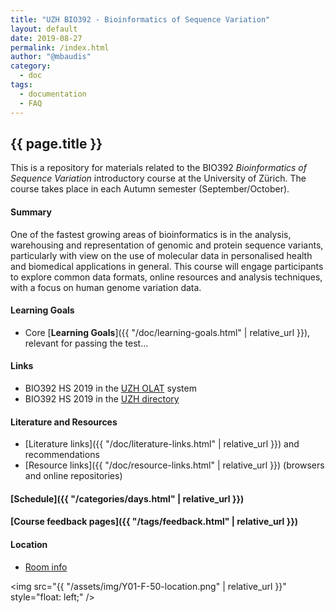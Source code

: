 ```yaml
---
title: "UZH BIO392 - Bioinformatics of Sequence Variation"
layout: default
date: 2019-08-27
permalink: /index.html
author: "@mbaudis"
category:
  - doc
tags:
  - documentation
  - FAQ
---
```


## {{ page.title }}

This is a repository for materials related to the BIO392 _Bioinformatics of Sequence Variation_ introductory course at the University of Zürich. The course takes place in each Autumn semester (September/October).

#### Summary

One of the fastest growing areas of bioinformatics is in the analysis, warehousing and representation of genomic and protein sequence variants, particularly with view on the use of molecular data in personalised health and biomedical applications in general. This course will engage participants to explore common data formats, online resources and analysis techniques, with a focus on human genome variation data.

#### Learning Goals

* Core [__Learning Goals__]({{ "/doc/learning-goals.html" | relative_url }}), relevant for passing the test...

#### Links

* BIO392 HS 2019 in the [UZH OLAT](https://lms.uzh.ch/auth/RepositoryEntry/16616980618/Infos/) system
* BIO392 HS 2019 in the [UZH directory](https://studentservices.uzh.ch/uzh/anonym/vvz/index.html#/details/2019/003/SM/50920456)

#### Literature and Resources

* [Literature links]({{ "/doc/literature-links.html" | relative_url }}) and recommendations
* [Resource links]({{ "/doc/resource-links.html" | relative_url }}) (browsers and online repositories)

#### [Schedule]({{ "/categories/days.html" | relative_url }})

#### [Course feedback pages]({{ "/tags/feedback.html" | relative_url }})

#### Location

* [Room info](https://www.uniability.uzh.ch/static/control/info_display.php?structure=1308)

<img src="{{ "/assets/img/Y01-F-50-location.png" | relative_url }}" style="float: left;" />
